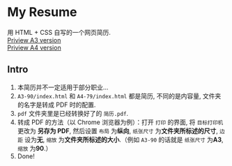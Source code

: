# My Resume

用 HTML + CSS 自写的一个网页简历.  
[Priview A3 version](https://lonelyliar.github.io/Resume/A3-90/)  
[Priview A4 version](https://lonelyliar.github.io/Resume/A4-79/)  
  
## Intro
  1. 本简历并不一定适用于部分职业...
  2. `A3-90/index.html` 和 `A4-79/index.html` 都是简历, 不同的是内容量, 文件夹的名字是转成 PDF 时的配置.
  3. `pdf` 文件夹里是已经转换好了的 `简历.pdf`.
  4. 转成 PDF 的方法（以 Chrome 浏览器为例）：打开 `打印` 的界面, 将 `目标打印机` 更改为 **另存为 PDF**, 然后设置 `布局` 为**纵向**, `纸张尺寸` 为**文件夹所标述的尺寸**, `边距` 设为**无**, `缩放` 为**文件夹所标述的大小**.（例如 `A3-90` 的话就是 `纸张尺寸` 为**A3**, `缩放` 为**90**.）
  5. Done!